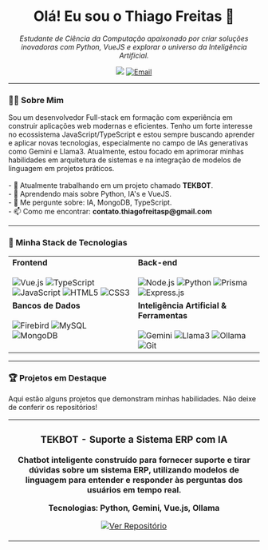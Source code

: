 <h1 align="center">Olá! Eu sou o Thiago Freitas 👋</h1>
<p align="center">
  <em>Estudante de Ciência da Computação apaixonado por criar soluções inovadoras com Python, VueJS e explorar o universo da Inteligência Artificial.</em>
</p>

<p align="center">
  <a href="https://www.linkedin.com/in/Thiago-Freitas-P/" target="_blank"><img src="https://img.shields.io/badge/-LinkedIn-%230077B5?style=for-the-badge&logo=linkedin&logoColor=white" target="_blank"></a>
  <a href="mailto:thiago.fpires.contato@gmail.com"><img src="https://img.shields.io/badge/Email-D14836?style=for-the-badge&logo=gmail&logoColor=white" alt="Email"></a>
</p>

---

### 👨‍💻 Sobre Mim

<p>
  Sou um desenvolvedor Full-stack em formação com experiência em construir aplicações web modernas e eficientes. Tenho um forte interesse no ecossistema JavaScript/TypeScript e estou sempre buscando aprender e aplicar novas tecnologias, especialmente no campo de IAs generativas como Gemini e Llama3. Atualmente, estou focado em aprimorar minhas habilidades em arquitetura de sistemas e na integração de modelos de linguagem em projetos práticos.
  <br><br>
  - 🔭 Atualmente trabalhando em um projeto chamado <b>TEKBOT</b>.
  <br>
  - 🌱 Aprendendo mais sobre Python, IA's e VueJS.
  <br>
  - 💬 Me pergunte sobre: IA, MongoDB, TypeScript.
  <br>
  - 📫 Como me encontrar: <b>contato.thiagofreitasp@gmail.com</b>
</p>

---

### 🚀 Minha Stack de Tecnologias

<table>
  <tr>
    <td valign="top" width="50%">
      <strong>Frontend</strong><br><br>
      <img src="https://img.shields.io/badge/Vue.js-35495E?style=for-the-badge&logo=vue.js&logoColor=4FC08D" alt="Vue.js">
      <img src="https://img.shields.io/badge/TypeScript-007ACC?style=for-the-badge&logo=typescript&logoColor=white" alt="TypeScript">
      <img src="https://img.shields.io/badge/JavaScript-F7DF1E?style=for-the-badge&logo=javascript&logoColor=black" alt="JavaScript">
      <img src="https://img.shields.io/badge/HTML5-E34F26?style=for-the-badge&logo=html5&logoColor=white" alt="HTML5">
      <img src="https://img.shields.io/badge/CSS3-1572B6?style=for-the-badge&logo=css3&logoColor=white" alt="CSS3">
    </td>
    <td valign="top" width="50%">
      <strong>Back-end</strong><br><br>
      <img src="https://img.shields.io/badge/Node.js-339933?style=for-the-badge&logo=nodedotjs&logoColor=white" alt="Node.js">
      <img src="https://img.shields.io/badge/Python-3776AB?style=for-the-badge&logo=python&logoColor=white" alt="Python">
      <img src="https://img.shields.io/badge/Prisma-2D3748?style=for-the-badge&logo=prisma&logoColor=white" alt="Prisma">
      <img src="https://img.shields.io/badge/Express.js-000000?style=for-the-badge&logo=express&logoColor=white" alt="Express.js">
    </td>
  </tr>
  <tr>
    <td valign="top" width="50%">
      <strong>Bancos de Dados</strong><br><br>
      <img src="https://img.shields.io/badge/Firebird-CC0000?style=for-the-badge&logo=firebird&logoColor=white" alt="Firebird">
      <img src="https://img.shields.io/badge/MySQL-4479A1?style=for-the-badge&logo=mysql&logoColor=white" alt="MySQL">
      <img src="https://img.shields.io/badge/MongoDB-4EA94B?style=for-the-badge&logo=mongodb&logoColor=white" alt="MongoDB">
    </td>
    <td valign="top" width="50%">
      <strong>Inteligência Artificial & Ferramentas</strong><br><br>
      <img src="https://img.shields.io/badge/Google%20Gemini-4285F4?style=for-the-badge&logo=google&logoColor=white" alt="Gemini">
      <img src="https://img.shields.io/badge/Llama3-A020F0?style=for-the-badge" alt="Llama3">
      <img src="https://img.shields.io/badge/Ollama-1C1C1C?style=for-the-badge" alt="Ollama">
      <img src="https://img.shields.io/badge/Git-E34F26?style=for-the-badge&logo=git&logoColor=white" alt="Git">
    </td>
  </tr>
</table>

---

### 🏆 Projetos em Destaque

<p>Aqui estão alguns projetos que demonstram minhas habilidades. Não deixe de conferir os repositórios!</p>

<table width="100%">
  <tr>
    <td width="100%" align="center">
      <h3 align="center">TEKBOT - Suporte a Sistema ERP com IA</h3>
      <p align="center">
        <a href="https://github.com/ThiagoFPires/TEKBOT" target="_blank">
        </a>
      </p>
      <p align="center">
        <strong>Chatbot inteligente construído para fornecer suporte e tirar dúvidas sobre um sistema ERP, utilizando modelos de linguagem para entender e responder às perguntas dos usuários em tempo real.</strong>
      </p>
      <p align="center">
        <strong>Tecnologias: Python, Gemini, Vue.js, Ollama</strong>
      </p>
      <p align="center">
        <a href="https://github.com/ThiagoFPires/TEKBOT" target="_blank">
          <img src="https://img.shields.io/badge/Ver%20Repositório-000000?style=for-the-badge&logo=github&logoColor=white" alt="Ver Repositório">
        </a>
      </p>
    </td>
  </tr>
</table>
